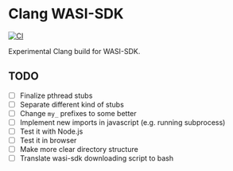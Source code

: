 # Clang WASI-SDK

[![CI](https://github.com/kildom/clang-wasi-port/actions/workflows/main.yml/badge.svg)](https://github.com/kildom/clang-wasi-port/actions/workflows/main.yml)

Experimental Clang build for WASI-SDK.

## TODO

 * [ ] Finalize pthread stubs
 * [ ] Separate different kind of stubs
 * [ ] Change `my_` prefixes to some better
 * [ ] Implement new imports in javascript (e.g. running subprocess)
 * [ ] Test it with Node.js
 * [ ] Test it in browser
 * [ ] Make more clear directory structure
 * [ ] Translate wasi-sdk downloading script to bash
